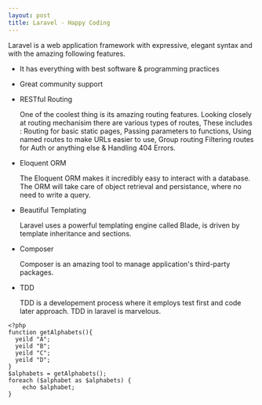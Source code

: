```yaml
---
layout: post
title: Laravel - Happy Coding
---
```


Laravel is a web application framework with expressive, elegant syntax and with the amazing following features.

* It has everything with best software & programming practices

* Great community support

* RESTful Routing

	One of the coolest thing is its amazing routing features. Looking closely at routing mechanisim there are various types of routes,
	These includes : Routing for basic static pages, Passing parameters to functions, Using named routes to make URLs easier to use, Group routing
	Filtering routes for Auth or anything else & Handling 404 Errors.

* Eloquent ORM
	
	The Eloquent ORM makes it incredibly easy to interact with a database. The ORM will take care of object retrieval and persistance, where no need to write a query. 

* Beautiful Templating
	
	Laravel uses a powerful templating engine called Blade, is driven by template inheritance and sections.

* Composer

	Composer is an amazing tool to manage application's third-party packages.

* TDD 
	
	TDD is a developement process where it employs test first and code later approach. TDD in laravel is marvelous. 

```
<?php
function getAlphabets(){
  yeild "A";
  yeild "B";
  yeild "C";
  yeild "D";
}
$alphabets = getAlphabets();
foreach ($alphabet as $alphabets) {
    echo $alphabet;
}
```
